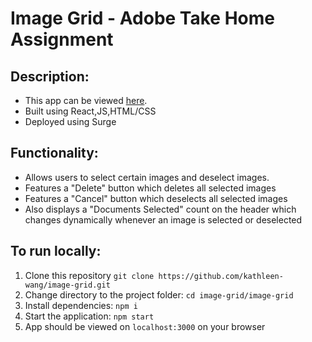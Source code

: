 # Image Grid - Adobe Take Home Assignment 

## Description:
- This app can be viewed [here](http://kathleenwang-adobe-image-grid.surge.sh/). 
- Built using React,JS,HTML/CSS
- Deployed using Surge 

## Functionality:
  - Allows users to select certain images and deselect images. 
  - Features a "Delete" button which deletes all selected images
  - Features a "Cancel" button which deselects all selected images
  - Also displays a "Documents Selected" count on the header which changes dynamically whenever an image is selected or deselected

## To run locally: 
1. Clone this repository `git clone https://github.com/kathleen-wang/image-grid.git` 
2. Change directory to the project folder: `cd image-grid/image-grid`
3. Install dependencies: `npm i` 
4. Start the application: `npm start`
5. App should be viewed on `localhost:3000` on your browser 

 
